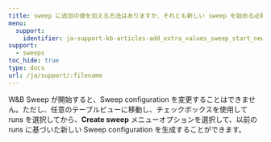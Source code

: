 ```yaml
---
title: sweep に追加の値を加える方法はありますか、それとも新しい sweep を始める必要がありますか？
menu:
  support:
    identifier: ja-support-kb-articles-add_extra_values_sweep_start_new_one
support:
  - sweeps
toc_hide: true
type: docs
url: /ja/support/:filename
---
```

W&B Sweep が開始すると、Sweep configuration を変更することはできません。ただし、任意のテーブルビューに移動し、チェックボックスを使用して runs を選択してから、**Create sweep** メニューオプションを選択して、以前の runs に基づいた新しい Sweep configuration を生成することができます。